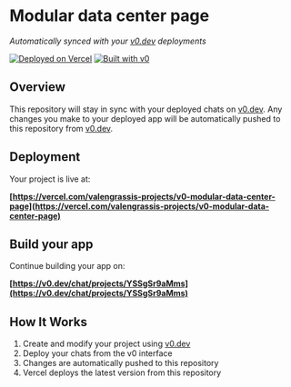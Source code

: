 # Modular data center page

*Automatically synced with your [v0.dev](https://v0.dev) deployments*

[![Deployed on Vercel](https://img.shields.io/badge/Deployed%20on-Vercel-black?style=for-the-badge&logo=vercel)](https://vercel.com/valengrassis-projects/v0-modular-data-center-page)
[![Built with v0](https://img.shields.io/badge/Built%20with-v0.dev-black?style=for-the-badge)](https://v0.dev/chat/projects/YSSgSr9aMms)

## Overview

This repository will stay in sync with your deployed chats on [v0.dev](https://v0.dev).
Any changes you make to your deployed app will be automatically pushed to this repository from [v0.dev](https://v0.dev).

## Deployment

Your project is live at:

**[https://vercel.com/valengrassis-projects/v0-modular-data-center-page](https://vercel.com/valengrassis-projects/v0-modular-data-center-page)**

## Build your app

Continue building your app on:

**[https://v0.dev/chat/projects/YSSgSr9aMms](https://v0.dev/chat/projects/YSSgSr9aMms)**

## How It Works

1. Create and modify your project using [v0.dev](https://v0.dev)
2. Deploy your chats from the v0 interface
3. Changes are automatically pushed to this repository
4. Vercel deploys the latest version from this repository
